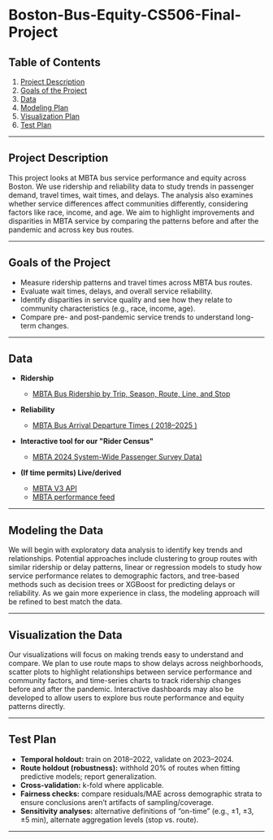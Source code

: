 # Boston-Bus-Equity-CS506-Final-Project

## Table of Contents
1. [Project Description](#project-description)  
2. [Goals of the Project](#goals)  
3. [Data](#data)   
4. [Modeling Plan](#modeling-plan)  
5. [Visualization Plan](#visualization-plan)  
6. [Test Plan](#test-plan)  

---

## Project Description
This project looks at MBTA bus service performance and equity across Boston. We use ridership and reliability data to study trends in passenger demand, travel times, wait times, and delays. The analysis also examines whether service differences affect communities differently, considering factors like race, income, and age. We aim to highlight improvements and disparities in MBTA service by comparing the patterns before and after the pandemic and across key bus routes. 

---

## Goals of the Project
- Measure ridership patterns and travel times across MBTA bus routes.
- Evaluate wait times, delays, and overall service reliability.
- Identify disparities in service quality and see how they relate to community characteristics (e.g., race, income, age).
- Compare pre- and post-pandemic service trends to understand long-term changes.

---

## Data

- **Ridership**
  - [MBTA Bus Ridership by Trip, Season, Route, Line, and Stop](https://mbta-massdot.opendata.arcgis.com/datasets/8daf4a33925a4df59183f860826d29ee/about)

- **Reliability**
  - [MBTA Bus Arrival Departure Times ( 2018–2025 )](https://mbta-massdot.opendata.arcgis.com/search?q=MBTA%20Bus%20Arrival%20Departure%20Times)  

- **Interactive tool for our "Rider Census"**
  - [MBTA 2024 System-Wide Passenger Survey Data)](https://mbta-massdot.opendata.arcgis.com/datasets/7da1f62034f64cb4bc9e2afefe9a1fdc_0/explore)   

- **(If time permits) Live/derived**
  - [MBTA V3 API](https://www.mbta.com/developers/v3-api)
  - [MBTA performance feed](https://www.mbta.com/performance-metrics)
    
---

## Modeling the Data
We will begin with exploratory data analysis to identify key trends and relationships. Potential approaches include clustering to group routes with similar ridership or delay patterns, linear or regression models to study how service performance relates to demographic factors, and tree-based methods such as decision trees or XGBoost for predicting delays or reliability. As we gain more experience in class, the modeling approach will be refined to best match the data.


------

## Visualization the Data
Our visualizations will focus on making trends easy to understand and compare. We plan to use route maps to show delays across neighborhoods, scatter plots to highlight relationships between service performance and community factors, and time-series charts to track ridership changes before and after the pandemic. Interactive dashboards may also be developed to allow users to explore bus route performance and equity patterns directly.


---



## Test Plan
- **Temporal holdout:** train on 2018–2022, validate on 2023–2024.
- **Route holdout (robustness):** withhold 20% of routes when fitting predictive models; report generalization.
- **Cross-validation:** k-fold where applicable.
- **Fairness checks:** compare residuals/MAE across demographic strata to ensure conclusions aren’t artifacts of sampling/coverage.
- **Sensitivity analyses:** alternative definitions of “on-time” (e.g., ±1, ±3, ±5 min), alternate aggregation levels (stop vs. route).

---

